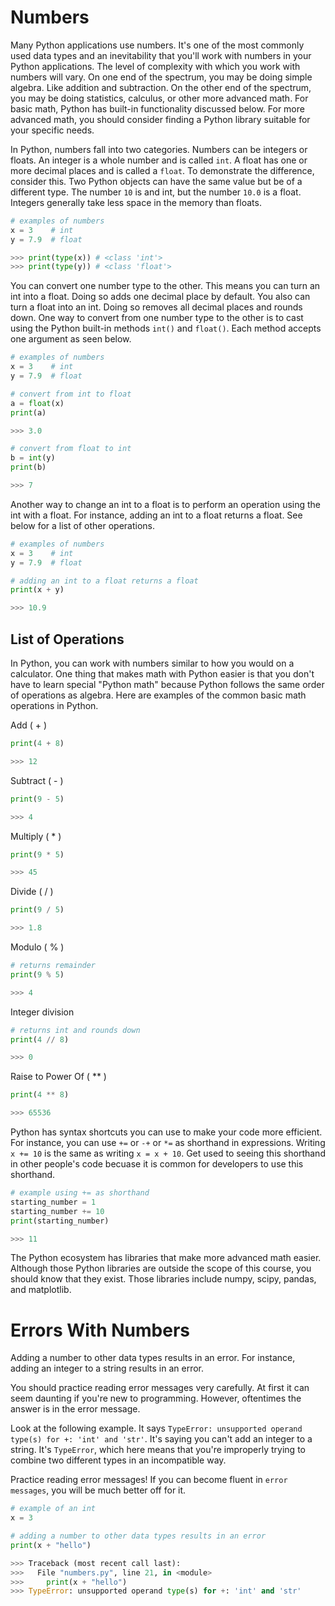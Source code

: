 # Numbers  

Many Python applications use numbers. It's one of the most commonly used data types and an inevitability that you'll work with numbers in your Python applications. The level of complexity with which you work with numbers will vary. On one end of the spectrum, you may be doing simple algebra. Like addition and subtraction. On the other end of the spectrum, you may be doing statistics, calculus, or other more advanced math. For basic math, Python has built-in functionality discussed below. For more advanced math, you should consider finding a Python library suitable for your specific needs.

In Python, numbers fall into two categories. Numbers can be integers or floats. An integer is a whole number and is called `int`. A float has one or more decimal places and is called a `float`. To demonstrate the difference, consider this. Two Python objects can have the same value but be of a different type. The number `10` is and int, but the number `10.0` is a float. Integers generally take less space in the memory than floats.

```python
# examples of numbers
x = 3    # int
y = 7.9  # float

>>> print(type(x)) # <class 'int'>
>>> print(type(y)) # <class 'float'>
```

You can convert one number type to the other. This means you can turn an int into a float. Doing so adds one decimal place by default.
You also can turn a float into an int. Doing so removes all decimal places and rounds down. One way to convert from one number type to the other is to cast using the Python built-in methods `int()` and `float()`. Each method accepts one argument as seen below.

```python
# examples of numbers
x = 3    # int
y = 7.9  # float

# convert from int to float
a = float(x)
print(a)

>>> 3.0

# convert from float to int
b = int(y)
print(b)

>>> 7
```

Another way to change an int to a float is to perform an operation using the int with a float. For instance, adding an int to a float returns a float. See below for a list of other operations.

```python
# examples of numbers
x = 3    # int
y = 7.9  # float

# adding an int to a float returns a float
print(x + y)

>>> 10.9
```

## List of Operations

In Python, you can work with numbers similar to how you would on a calculator. One thing that makes math with Python easier is that you don't have to learn special "Python math" because Python follows the same order of operations as algebra. Here are examples of the common basic math operations in Python.

Add ( + )
```python
print(4 + 8)

>>> 12
```

Subtract ( - )
```python
print(9 - 5)

>>> 4
```

Multiply ( * )
```python
print(9 * 5)

>>> 45
```

Divide ( / )
```python
print(9 / 5)

>>> 1.8
```

Modulo ( % ) 
```python
# returns remainder
print(9 % 5)

>>> 4
```

Integer division
```python
# returns int and rounds down
print(4 // 8) 

>>> 0
```

Raise to Power Of ( ** )
```python
print(4 ** 8)

>>> 65536
```

Python has syntax shortcuts you can use to make your code more efficient. For instance, you can use `+=` or `-+` or `*=` as shorthand in expressions. Writing `x += 10` is the same as writing `x = x + 10`. Get used to seeing this shorthand in other people's code becuase it is common for developers to use this shorthand.

```python
# example using += as shorthand
starting_number = 1
starting_number += 10
print(starting_number)

>>> 11
```

The Python ecosystem has libraries that make more advanced math easier. Although those Python libraries are outside the scope of this course, you should know that they exist. Those libraries include numpy, scipy, pandas, and matplotlib.

# Errors With Numbers

Adding a number to other data types results in an error. For instance, adding an integer to a string results in an error. 

You should practice reading error messages very carefully. At first it can seem daunting if you're new to programming. However, oftentimes the answer is in the error message. 

Look at the following example. It says `TypeError: unsupported operand type(s) for +: 'int' and 'str'`. It's saying you can't add an integer to a string. It's `TypeError`, which here means that you're improperly trying to combine two different types in an incompatible way.  

Practice reading error messages! If you can become fluent in `error messages`, you will be much better off for it.  

```python
# example of an int
x = 3    

# adding a number to other data types results in an error
print(x + "hello")

>>> Traceback (most recent call last):
>>>   File "numbers.py", line 21, in <module>
>>>     print(x + "hello")
>>> TypeError: unsupported operand type(s) for +: 'int' and 'str'
```
